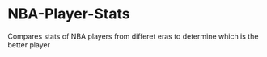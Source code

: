# NBA-Player-Stats
Compares stats of NBA players from differet eras to determine which is the better player

